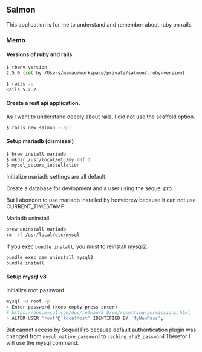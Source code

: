 ## Salmon

This application is for me to understand and remember about ruby on rails

### Memo

#### Versions of ruby and rails

```sh
$ rbenv version
2.5.0 (set by /Users/mamao/workspace/private/salmon/.ruby-version)

$ rails -v
Rails 5.2.2
```

#### Create a rest api application.

As I want to understand deeply about rails, I did not use the scaffold option.

```sh
$ rails new salmon --api
```

#### Setup mariadb (dismissal)

```sh
$ brew install mariadb
$ mkdir /usr/local/etc/my.cnf.d
$ mysql_secure_installation
```

Initialize mariadb settings are all default.

Create a database for devlopment and a user using the sequel pro.

But I abondon to use mariadb installed by homebrew because it can not use CURRENT_TIMESTAMP.

Mariadb uninstall

```sh
brew uninstall mariadb
rm -rf /usr/local/etc/mysql
```

If you exec `bundle install`, you must to reinstall mysql2.

```sh
bundle exec gem uninstall mysql2
bundle install
```

#### Setup mysql v8

Initialize root password.

```sh
mysql -u root -p
> Enter password (keep empty press enter)
# https://dev.mysql.com/doc/refman/8.0/en/resetting-permissions.html
> ALTER USER 'root'@'localhost' IDENTIFIED BY 'MyNewPass';
```

But cannot access by Sequel Pro because default authentication plugin was changed from `mysql_native_password` to `caching_sha2_password`.Therefor I will use the mysql command.
